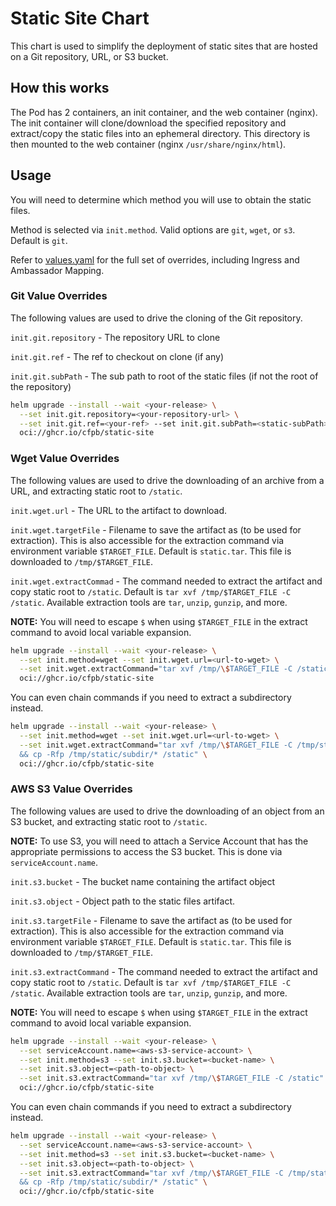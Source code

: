 # Static Site Chart
This chart is used to simplify the deployment
of static sites that are hosted on a Git repository,
URL, or S3 bucket.


## How this works

The Pod has 2 containers, an init container, and the web container (nginx).
The init container will clone/download the specified repository and 
extract/copy the static files into an ephemeral directory. 
This directory is then mounted to the web container 
(nginx `/usr/share/nginx/html`).


## Usage
You will need to determine which method you will use to obtain
the static files.

Method is selected via `init.method`. Valid options are
`git`, `wget`, or `s3`. Default is `git`.

Refer to [values.yaml](./charts/static-site/values.yaml) for
the full set of overrides, including Ingress and Ambassador
Mapping.

### Git Value Overrides
The following values are used to drive the cloning of the
Git repository.

`init.git.repository` - The repository URL to clone

`init.git.ref` - The ref to checkout on clone (if any)

`init.git.subPath` - The sub path to root of the static files 
(if not the root of the repository) 

```bash
helm upgrade --install --wait <your-release> \
  --set init.git.repository=<your-repository-url> \
  --set init.git.ref=<your-ref> --set init.git.subPath=<static-subPath> \
  oci://ghcr.io/cfpb/static-site
```


### Wget Value Overrides
The following values are used to drive the downloading of
an archive from a URL, and extracting static root to `/static`.

`init.wget.url` - The URL to the artifact to download.

`init.wget.targetFile` - Filename to save the artifact as 
(to be used for extraction). This is also accessible for the extraction
command via environment variable `$TARGET_FILE`. Default is `static.tar`.
This file is downloaded to `/tmp/$TARGET_FILE`.

`init.wget.extractCommad` - The command needed to extract the artifact
and copy static root to `/static`.
Default is `tar xvf /tmp/$TARGET_FILE -C /static`.
Available extraction tools are `tar`, `unzip`, `gunzip`, and more.

**NOTE:** You will need to escape `$` when using `$TARGET_FILE` in 
the extract command to avoid local variable expansion. 

```bash
helm upgrade --install --wait <your-release> \
  --set init.method=wget --set init.wget.url=<url-to-wget> \
  --set init.wget.extractCommand="tar xvf /tmp/\$TARGET_FILE -C /static" \
  oci://ghcr.io/cfpb/static-site
```

You can even chain commands if you need to extract a subdirectory instead.

```bash
helm upgrade --install --wait <your-release> \
  --set init.method=wget --set init.wget.url=<url-to-wget> \
  --set init.wget.extractCommand="tar xvf /tmp/\$TARGET_FILE -C /tmp/static 
  && cp -Rfp /tmp/static/subdir/* /static" \
  oci://ghcr.io/cfpb/static-site
```


### AWS S3 Value Overrides
The following values are used to drive the downloading of
an object from an S3 bucket, and extracting static root to `/static`.

**NOTE:** To use S3, you will need to attach a Service Account that
has the appropriate permissions to access the S3 bucket. This is done
via `serviceAccount.name`.

`init.s3.bucket` - The bucket name containing the artifact object

`init.s3.object` - Object path to the static files artifact.

`init.s3.targetFile` - Filename to save the artifact as
(to be used for extraction). This is also accessible for the extraction
command via environment variable `$TARGET_FILE`. Default is `static.tar`.
This file is downloaded to `/tmp/$TARGET_FILE`.

`init.s3.extractCommand` - The command needed to extract the artifact
and copy static root to `/static`.
Default is `tar xvf /tmp/$TARGET_FILE -C /static`.
Available extraction tools are `tar`, `unzip`, `gunzip`, and more.

**NOTE:** You will need to escape `$` when using `$TARGET_FILE` in 
the extract command to avoid local variable expansion. 

```bash
helm upgrade --install --wait <your-release> \
  --set serviceAccount.name=<aws-s3-service-account> \
  --set init.method=s3 --set init.s3.bucket=<bucket-name> \
  --set init.s3.object=<path-to-object> \
  --set init.s3.extractCommand="tar xvf /tmp/\$TARGET_FILE -C /static" \
  oci://ghcr.io/cfpb/static-site
```

You can even chain commands if you need to extract a subdirectory instead.

```bash
helm upgrade --install --wait <your-release> \
  --set serviceAccount.name=<aws-s3-service-account> \
  --set init.method=s3 --set init.s3.bucket=<bucket-name> \
  --set init.s3.object=<path-to-object> \
  --set init.s3.extractCommand="tar xvf /tmp/\$TARGET_FILE -C /tmp/static 
  && cp -Rfp /tmp/static/subdir/* /static" \
  oci://ghcr.io/cfpb/static-site
```
